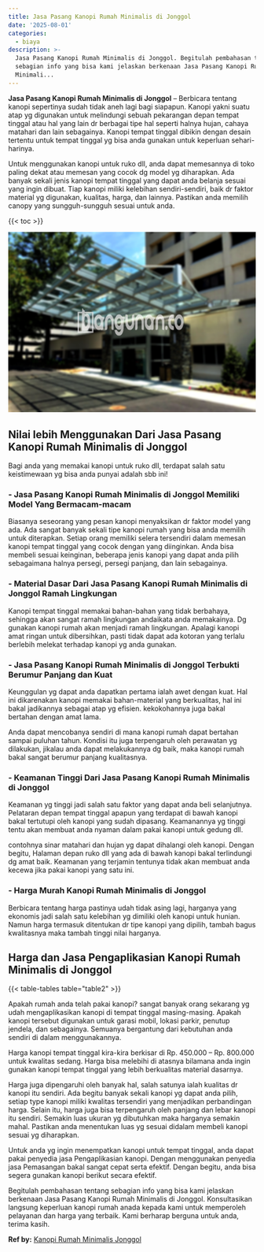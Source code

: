 ```yaml
---
title: Jasa Pasang Kanopi Rumah Minimalis di Jonggol
date: '2025-08-01'
categories:
  - biaya
description: >-
  Jasa Pasang Kanopi Rumah Minimalis di Jonggol. Begitulah pembahasan tentang
  sebagian info yang bisa kami jelaskan berkenaan Jasa Pasang Kanopi Rumah
  Minimali...
---
```


**Jasa Pasang Kanopi Rumah Minimalis di Jonggol** – Berbicara tentang kanopi sepertinya sudah tidak aneh lagi bagi siapapun. Kanopi yakni suatu atap yg digunakan untuk melindungi sebuah pekarangan depan tempat tinggal atau hal yang lain dr berbagai tipe hal seperti halnya hujan, cahaya matahari dan lain sebagainya. Kanopi tempat tinggal dibikin dengan desain tertentu untuk tempat tinggal yg bisa anda gunakan untuk keperluan sehari-harinya.

Untuk menggunakan kanopi untuk ruko dll, anda dapat memesannya di toko paling dekat atau memesan yang cocok dg model yg diharapkan. Ada banyak sekali jenis kanopi tempat tinggal yang dapat anda belanja sesuai yang ingin dibuat. Tiap kanopi miliki kelebihan sendiri-sendiri, baik dr faktor material yg digunakan, kualitas, harga, dan lainnya. Pastikan anda memilih canopy yang sungguh-sungguh sesuai untuk anda.

{{< toc >}}

![Jasa Pasang Kanopi Rumah Minimalis di Jonggol](/images/harga-kanopi-minimalis-32.png)

## Nilai lebih Menggunakan Dari Jasa Pasang Kanopi Rumah Minimalis di Jonggol

Bagi anda yang memakai kanopi untuk ruko dll, terdapat salah satu keistimewaan yg bisa anda punyai adalah sbb ini!

### \- Jasa Pasang Kanopi Rumah Minimalis di Jonggol Memiliki Model Yang Bermacam-macam

Biasanya seseorang yang pesan kanopi menyaksikan dr faktor model yang ada. Ada sangat banyak sekali tipe kanopi rumah yang bisa anda memilih untuk diterapkan. Setiap orang memiliki selera tersendiri dalam memesan kanopi tempat tinggal yang cocok dengan yang diinginkan. Anda bisa membeli sesuai keinginan, beberapa jenis kanopi yang dapat anda pilih sebagaimana halnya persegi, persegi panjang, dan lain sebagainya.

### \- Material Dasar Dari Jasa Pasang Kanopi Rumah Minimalis di Jonggol Ramah Lingkungan

Kanopi tempat tinggal memakai bahan-bahan yang tidak berbahaya, sehingga akan sangat ramah lingkungan andaikata anda memakainya. Dg gunakan kanopi rumah akan menjadi ramah lingkungan. Apalagi kanopi amat ringan untuk dibersihkan, pasti tidak dapat ada kotoran yang terlalu berlebih melekat terhadap kanopi yg anda gunakan.

### \- Jasa Pasang Kanopi Rumah Minimalis di Jonggol Terbukti Berumur Panjang dan Kuat

Keunggulan yg dapat anda dapatkan pertama ialah awet dengan kuat. Hal ini dikarenakan kanopi memakai bahan-material yang berkualitas, hal ini bakal jadikannya sebagai atap yg efisien. kekokohannya juga bakal bertahan dengan amat lama.

Anda dapat mencobanya sendiri di mana kanopi rumah dapat bertahan sampai puluhan tahun. Kondisi itu juga terpengaruh oleh perawatan yg dilakukan, jikalau anda dapat melakukannya dg baik, maka kanopi rumah bakal sangat berumur panjang kualitasnya.

### \- Keamanan Tinggi Dari Jasa Pasang Kanopi Rumah Minimalis di Jonggol

Keamanan yg tinggi jadi salah satu faktor yang dapat anda beli selanjutnya. Pelataran depan tempat tinggal apapun yang terdapat di bawah kanopi bakal tertutupi oleh kanopi yang sudah dipasang. Keamanannya yg tinggi tentu akan membuat anda nyaman dalam pakai kanopi untuk gedung dll.

contohnya sinar matahari dan hujan yg dapat dihalangi oleh kanopi. Dengan begitu, Halaman depan ruko dll yang ada di bawah kanopi bakal terlindungi dg amat baik. Keamanan yang terjamin tentunya tidak akan membuat anda kecewa jika pakai kanopi yang satu ini.

### \- Harga Murah Kanopi Rumah Minimalis di Jonggol

Berbicara tentang harga pastinya udah tidak asing lagi, harganya yang ekonomis jadi salah satu kelebihan yg dimiliki oleh kanopi untuk hunian. Namun harga termasuk ditentukan dr tipe kanopi yang dipilih, tambah bagus kwalitasnya maka tambah tinggi nilai harganya.

## Harga dan Jasa Pengaplikasian Kanopi Rumah Minimalis di Jonggol

{{< table-tables table="table2" >}}

Apakah rumah anda telah pakai kanopi? sangat banyak orang sekarang yg udah mengaplikasikan kanopi di tempat tinggal masing-masing. Apakah kanopi tersebut digunakan untuk garasi mobil, lokasi parkir, penutup jendela, dan sebagainya. Semuanya bergantung dari kebutuhan anda sendiri di dalam menggunakannya.

Harga kanopi tempat tinggal kira-kira berkisar di Rp. 450.000 – Rp. 800.000 untuk kwalitas sedang. Harga bisa melebihi di atasnya bilamana anda ingin gunakan kanopi tempat tinggal yang lebih berkualitas material dasarnya.

Harga juga dipengaruhi oleh banyak hal, salah satunya ialah kualitas dr kanopi itu sendiri. Ada begitu banyak sekali kanopi yg dapat anda pilih, setiap type kanopi miliki kwalitas tersendiri yang menjadikan perbandingan harga. Selain itu, harga juga bisa terpengaruh oleh panjang dan lebar kanopi itu sendiri. Semakin luas ukuran yg dibutuhkan maka harganya semakin mahal. Pastikan anda menentukan luas yg sesuai didalam membeli kanopi sesuai yg diharapkan.

Untuk anda yg ingin menempatkan kanopi untuk tempat tinggal, anda dapat pakai penyedia jasa Pengaplikasian kanopi. Dengan menggunakan penyedia jasa Pemasangan bakal sangat cepat serta efektif. Dengan begitu, anda bisa segera gunakan kanopi berikut secara efektif.

Begitulah pembahasan tentang sebagian info yang bisa kami jelaskan berkenaan Jasa Pasang Kanopi Rumah Minimalis di Jonggol. Konsultasikan langsung keperluan kanopi rumah anada kepada kami untuk memperoleh pelayanan dan harga yang terbaik. Kami berharap berguna untuk anda, terima kasih.

**Ref by:**  [Kanopi Rumah Minimalis Jonggol](https://id.wikipedia.org/wiki/Kanopi)
